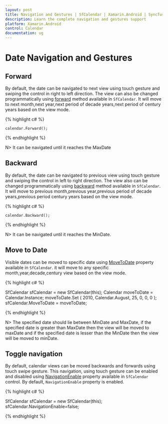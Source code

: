 ```yaml
---
layout: post
title: Navigation and Gestures | SfCalendar | Xamarin.Android | Syncfusion
description: Learn the complete navigation and gestures support
platform: Xamarin.Android
control: Calendar
documentation: ug
---
```


# Date Navigation and Gestures

## Forward

By default, the date can be navigated to next view using touch gesture and swiping the control in right to left direction. The view can also be changed programmatically using [forward](https://help.syncfusion.com/cr/cref_files/xamarin-android/sfcalendar/Syncfusion.SfCalendar.Android~Com.Syncfusion.Calendar.SfCalendar~Forward.html) method available in `SfCalendar`. It will move to next month,next year,next period of decade years,next period of century years based on the view mode.

{% highlight c# %}

	calendar.Forward();

{% endhighlight %}

N> It can be navigated until it reaches the MaxDate

## Backward

By default, the date can be navigated to previous view using touch gesture and swiping the control in left to right direction. The view also can be changed programmatically using [backward](https://help.syncfusion.com/cr/cref_files/xamarin-android/sfcalendar/Syncfusion.SfCalendar.Android~Com.Syncfusion.Calendar.SfCalendar~Backward.html) method available in `SfCalendar`. It will move to previous month,previous year,previous period of decade years,previous period century years based on the view mode.

{% highlight c# %}

	calendar.Backward();

{% endhighlight %}

N> It can be navigated until it reaches the MinDate.

## Move to Date 

Visible dates can be moved to specific date using [MoveToDate](https://help.syncfusion.com/cr/cref_files/xamarin-android/sfcalendar/Syncfusion.SfCalendar.Android~Com.Syncfusion.Calendar.SfCalendar~MoveToDate.html) property available in `SfCalendar`. it will move to any specific month,year,decade,century view based on the view mode.

{% highlight c# %}

SfCalendar sfCalendar = new SfCalendar(this);
 Calendar moveToDate = Calendar.Instance;
 moveToDate.Set
    (
        2010,
        Calendar.August,
        25,
        0,
        0,
        0
    );
sfCalendar.MoveToDate = moveToDate;

{% endhighlight %}

N>  The specified date should lie between MinDate and MaxDate, if the specified date is greater than MaxDate then the view will be moved to maxDate and if the specified date is lesser than the MinDate then the view will be moved to minDate.

## Toggle  navigation

By default, calendar views can be moved backwards and forwards using touch swipe gesture. This navigation, using touch gesture can be enabled and disabled using [NavigationEnable](https://help.syncfusion.com/cr/cref_files/xamarin-android/sfcalendar/Syncfusion.SfCalendar.Android~Com.Syncfusion.Calendar.SfCalendar~NavigationEnable.html) property available in `SfCalendar` control. By default, `NavigationEnable` property is enabled.

{% highlight c# %}

SfCalendar sfCalendar = new SfCalendar(this);
sfCalendar.NavigationEnable=false;

{% endhighlight %}
